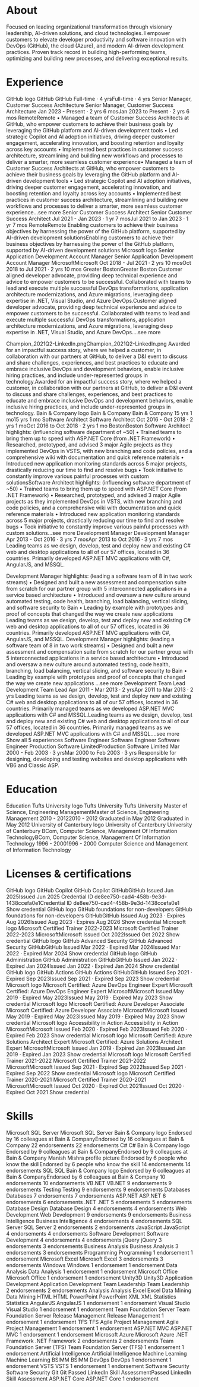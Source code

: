# About
Focused on leading organizational transformation through visionary leadership, AI-driven solutions, and cloud technologies. I empower customers to elevate developer productivity and software innovation with DevOps (GitHub), the cloud (Azure), and modern AI-driven development practices. Proven track record in building high-performing teams, optimizing and building new processes, and delivering exceptional results.

# Experience

GitHub logo
GitHub
GitHub
Full-time · 4 yrsFull-time · 4 yrs
Senior Manager, Customer Success Architecture
Senior Manager, Customer Success Architecture
Jan 2023 - Present · 2 yrs 6 mosJan 2023 to Present · 2 yrs 6 mos
RemoteRemote
• Managed a team of Customer Success Architects at GitHub, who empower customers to achieve their business goals by leveraging the GitHub platform and AI-driven development tools
• Led strategic Copilot and AI adoption initiatives, driving deeper customer engagement, accelerating innovation, and boosting retention and loyalty across key accounts
• Implemented best practices in customer success architecture, streamlining and building new workflows and processes to deliver a smarter, more seamless customer experience• Managed a team of Customer Success Architects at GitHub, who empower customers to achieve their business goals by leveraging the GitHub platform and AI-driven development tools • Led strategic Copilot and AI adoption initiatives, driving deeper customer engagement, accelerating innovation, and boosting retention and loyalty across key accounts • Implemented best practices in customer success architecture, streamlining and building new workflows and processes to deliver a smarter, more seamless customer experience…see more
Senior Customer Success Architect
Senior Customer Success Architect
Jul 2021 - Jan 2023 · 1 yr 7 mosJul 2021 to Jan 2023 · 1 yr 7 mos
RemoteRemote
Enabling customers to achieve their business objectives by harnessing the power of the GitHub platform, supported by AI-driven development solutionsEnabling customers to achieve their business objectives by harnessing the power of the GitHub platform, supported by AI-driven development solutions
Microsoft logo
Senior Application Development Account Manager
Senior Application Development Account Manager
MicrosoftMicrosoft
Oct 2018 - Jul 2021 · 2 yrs 10 mosOct 2018 to Jul 2021 · 2 yrs 10 mos
Greater BostonGreater Boston
Customer aligned developer advocate, providing deep technical experience and advice to empower customers to be successful. Collaborated with teams to lead and execute multiple successful DevOps transformations, application architecture modernizations, and Azure migrations, leveraging deep expertise in .NET, Visual Studio, and Azure DevOps.Customer aligned developer advocate, providing deep technical experience and advice to empower customers to be successful. Collaborated with teams to lead and execute multiple successful DevOps transformations, application architecture modernizations, and Azure migrations, leveraging deep expertise in .NET, Visual Studio, and Azure DevOps.…see more

Champion_2021Q2-LinkedIn.pngChampion_2021Q2-LinkedIn.png
Awarded for an impactful success story, where we helped a customer, in collaboration with our partners at GitHub, to deliver a D&I event to discuss and share challenges, experiences, and best practices to educate and embrace inclusive DevOps and development behaviors, enable inclusive hiring practices, and include under-represented groups in technology.Awarded for an impactful success story, where we helped a customer, in collaboration with our partners at GitHub, to deliver a D&I event to discuss and share challenges, experiences, and best practices to educate and embrace inclusive DevOps and development behaviors, enable inclusive hiring practices, and include under-represented groups in technology.
Bain & Company logo
Bain & Company
Bain & Company
15 yrs 1 mo15 yrs 1 mo
Software Architect
Software Architect
Oct 2016 - Oct 2018 · 2 yrs 1 moOct 2016 to Oct 2018 · 2 yrs 1 mo
BostonBoston
Software Architect highlights: (influencing software department of ~50)
• Trained teams to bring them up to speed with ASP.NET Core (from .NET Framework)
• Researched, prototyped, and advised 3 major Agile projects as they implemented DevOps in VSTS, with new branching and code policies, and a comprehensive wiki with documentation and quick reference materials
• Introduced new application monitoring standards across 5 major projects, drastically reducing our time to find and resolve bugs
• Took initiative to constantly improve various painful processes with custom solutionsSoftware Architect highlights: (influencing software department of ~50) • Trained teams to bring them up to speed with ASP.NET Core (from .NET Framework) • Researched, prototyped, and advised 3 major Agile projects as they implemented DevOps in VSTS, with new branching and code policies, and a comprehensive wiki with documentation and quick reference materials • Introduced new application monitoring standards across 5 major projects, drastically reducing our time to find and resolve bugs • Took initiative to constantly improve various painful processes with custom solutions…see more
Development Manager
Development Manager
Apr 2013 - Oct 2016 · 3 yrs 7 mosApr 2013 to Oct 2016 · 3 yrs 7 mos
Leading teams as we design, develop, test and deploy new and existing C# web and desktop applications to all of our 57 offices, located in 36 countries. Primarily developed ASP.NET MVC applications with C#, AngularJS, and MSSQL. 

Development Manager highlights: (leading a software team of 8 in two work streams) 
• Designed and built a new assessment and compensation suite from scratch for our partner group with 5 interconnected applications in a service based architecture 
• Introduced and oversaw a new culture around automated testing, code health, branching, load balancing, vertical slicing, and software security to Bain 
• Leading by example with prototypes and proof of concepts that changed the way we create new applications Leading teams as we design, develop, test and deploy new and existing C# web and desktop applications to all of our 57 offices, located in 36 countries. Primarily developed ASP.NET MVC applications with C#, AngularJS, and MSSQL. Development Manager highlights: (leading a software team of 8 in two work streams) • Designed and built a new assessment and compensation suite from scratch for our partner group with 5 interconnected applications in a service based architecture • Introduced and oversaw a new culture around automated testing, code health, branching, load balancing, vertical slicing, and software security to Bain • Leading by example with prototypes and proof of concepts that changed the way we create new applications …see more
Development Team Lead
Development Team Lead
Apr 2011 - Mar 2013 · 2 yrsApr 2011 to Mar 2013 · 2 yrs
Leading teams as we design, develop, test and deploy new and existing C# web and desktop applications to all of our 57 offices, located in 36 countries. Primarily managed teams as we developed ASP.NET MVC applications with C# and MSSQL.Leading teams as we design, develop, test and deploy new and existing C# web and desktop applications to all of our 57 offices, located in 36 countries. Primarily managed teams as we developed ASP.NET MVC applications with C# and MSSQL.…see more
Show all 5 experiences
Software Engineer
Software Engineer
Software Engineer
Production Software LimitedProduction Software Limited
Mar 2000 - Feb 2003 · 3 yrsMar 2000 to Feb 2003 · 3 yrs
Responsible for designing, developing and testing websites and desktop applications with VB6 and Classic ASP.

# Education
Education
Tufts University logo
Tufts University
Tufts University
Master of Science, Engineering ManagementMaster of Science, Engineering Management
2010 - 20122010 - 2012
Graduated in May 2012
Graduated in May 2012
University of Canterbury logo
University of Canterbury
University of Canterbury
BCom, Computer Science, Management Of Information TechnologyBCom, Computer Science, Management Of Information Technology
1996 - 20001996 - 2000
Computer Science and Management of Information Technology

# Licenses & certifications
GitHub logo
GitHub Copilot
GitHub Copilot
GitHubGitHub
Issued Jun 2025Issued Jun 2025
Credential ID de8ee750-cad4-458b-9e3d-1438ccefa0e1Credential ID de8ee750-cad4-458b-9e3d-1438ccefa0e1
Show credential
GitHub logo
GitHub foundations for non-developers
GitHub foundations for non-developers
GitHubGitHub
Issued Aug 2023 · Expires Aug 2026Issued Aug 2023 · Expires Aug 2026
Show credential
Microsoft logo
Microsoft Certified Trainer 2022-2023
Microsoft Certified Trainer 2022-2023
MicrosoftMicrosoft
Issued Oct 2022Issued Oct 2022
Show credential
GitHub logo
GitHub Advanced Security
GitHub Advanced Security
GitHubGitHub
Issued Mar 2022 · Expired Mar 2024Issued Mar 2022 · Expired Mar 2024
Show credential
GitHub logo
GitHub Administration
GitHub Administration
GitHubGitHub
Issued Jan 2022 · Expired Jan 2024Issued Jan 2022 · Expired Jan 2024
Show credential
GitHub logo
GitHub Actions
GitHub Actions
GitHubGitHub
Issued Sep 2021 · Expired Sep 2023Issued Sep 2021 · Expired Sep 2023
Show credential
Microsoft logo
Microsoft Certified: Azure DevOps Engineer Expert
Microsoft Certified: Azure DevOps Engineer Expert
MicrosoftMicrosoft
Issued May 2019 · Expired May 2023Issued May 2019 · Expired May 2023
Show credential
Microsoft logo
Microsoft Certified: Azure Developer Associate
Microsoft Certified: Azure Developer Associate
MicrosoftMicrosoft
Issued May 2019 · Expired May 2023Issued May 2019 · Expired May 2023
Show credential
Microsoft logo
Accessibility in Action
Accessibility in Action
MicrosoftMicrosoft
Issued Feb 2020 · Expired Feb 2023Issued Feb 2020 · Expired Feb 2023
Show credential
Microsoft logo
Microsoft Certified: Azure Solutions Architect Expert
Microsoft Certified: Azure Solutions Architect Expert
MicrosoftMicrosoft
Issued Jan 2019 · Expired Jan 2023Issued Jan 2019 · Expired Jan 2023
Show credential
Microsoft logo
Microsoft Certified Trainer 2021-2022
Microsoft Certified Trainer 2021-2022
MicrosoftMicrosoft
Issued Sep 2021 · Expired Sep 2022Issued Sep 2021 · Expired Sep 2022
Show credential
Microsoft logo
Microsoft Certified Trainer 2020-2021
Microsoft Certified Trainer 2020-2021
MicrosoftMicrosoft
Issued Oct 2020 · Expired Oct 2021Issued Oct 2020 · Expired Oct 2021
Show credential

# Skills

Microsoft SQL Server
Microsoft SQL Server
Bain & Company logo
Endorsed by 16 colleagues at Bain & CompanyEndorsed by 16 colleagues at Bain & Company
22 endorsements
22 endorsements
C#
C#
Bain & Company logo
Endorsed by 9 colleagues at Bain & CompanyEndorsed by 9 colleagues at Bain & Company
Manish Mishra profile picture
Endorsed by 6 people who know the skillEndorsed by 6 people who know the skill
14 endorsements
14 endorsements
SQL
SQL
Bain & Company logo
Endorsed by 6 colleagues at Bain & CompanyEndorsed by 6 colleagues at Bain & Company
10 endorsements
10 endorsements
VB.NET
VB.NET
9 endorsements
9 endorsements
Testing
Testing
9 endorsements
9 endorsements
Databases
Databases
7 endorsements
7 endorsements
ASP.NET
ASP.NET
6 endorsements
6 endorsements
.NET
.NET
5 endorsements
5 endorsements
Database Design
Database Design
4 endorsements
4 endorsements
Web Development
Web Development
9 endorsements
9 endorsements
Business Intelligence
Business Intelligence
4 endorsements
4 endorsements
SQL Server
SQL Server
2 endorsements
2 endorsements
JavaScript
JavaScript
4 endorsements
4 endorsements
Software Development
Software Development
4 endorsements
4 endorsements
jQuery
jQuery
3 endorsements
3 endorsements
Business Analysis
Business Analysis
3 endorsements
3 endorsements
Programming
Programming
1 endorsement
1 endorsement
Microsoft Excel
Microsoft Excel
3 endorsements
3 endorsements
Windows
Windows
1 endorsement
1 endorsement
Data Analysis
Data Analysis
1 endorsement
1 endorsement
Microsoft Office
Microsoft Office
1 endorsement
1 endorsement
Unity3D
Unity3D
Application Development
Application Development
Team Leadership
Team Leadership
2 endorsements
2 endorsements
Analysis
Analysis
Excel
Excel
Data Mining
Data Mining
HTML
HTML
PowerPoint
PowerPoint
XML
XML
Statistics
Statistics
AngularJS
AngularJS
1 endorsement
1 endorsement
Visual Studio
Visual Studio
1 endorsement
1 endorsement
Team Foundation Server
Team Foundation Server
Release Management
Release Management
1 endorsement
1 endorsement
TFS
TFS
Agile Project Management
Agile Project Management
1 endorsement
1 endorsement
ASP.NET MVC
ASP.NET MVC
1 endorsement
1 endorsement
Microsoft Azure
Microsoft Azure
.NET Framework
.NET Framework
2 endorsements
2 endorsements
Team Foundation Server (TFS)
Team Foundation Server (TFS)
1 endorsement
1 endorsement
Artificial Intelligence
Artificial Intelligence
Machine Learning
Machine Learning
BSIMM
BSIMM
DevOps
DevOps
1 endorsement
1 endorsement
VSTS
VSTS
1 endorsement
1 endorsement
Software Security
Software Security
Git
Git
Passed LinkedIn Skill AssessmentPassed LinkedIn Skill Assessment
ASP.NET Core
ASP.NET Core
1 endorsement
